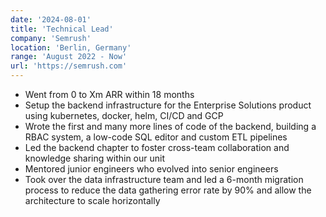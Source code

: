 ```yaml
---
date: '2024-08-01'
title: 'Technical Lead'
company: 'Semrush'
location: 'Berlin, Germany'
range: 'August 2022 - Now'
url: 'https://semrush.com'
---
```


- Went from 0 to Xm ARR within 18 months
- Setup the backend infrastructure for the Enterprise Solutions product using kubernetes, docker, helm, CI/CD and GCP
- Wrote the first and many more lines of code of the backend, building a RBAC system, a low-code SQL editor and custom ETL pipelines
- Led the backend chapter to foster cross-team collaboration and knowledge sharing within our unit
- Mentored junior engineers who evolved into senior engineers
- Took over the data infrastructure team and led a 6-month migration process to reduce the data gathering error rate by 90% and allow the architecture to scale horizontally
